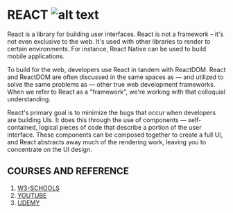 # REACT ![alt text]()
React is a library for building user interfaces. React is not a framework – it's not even exclusive to the web. It's used with other libraries to render to certain environments. For instance, React Native can be used to build mobile applications.

To build for the web, developers use React in tandem with ReactDOM. React and ReactDOM are often discussed in the same spaces as — and utilized to solve the same problems as — other true web development frameworks. When we refer to React as a "framework", we're working with that colloquial understanding.

React's primary goal is to minimize the bugs that occur when developers are building UIs. It does this through the use of components — self-contained, logical pieces of code that describe a portion of the user interface. These components can be composed together to create a full UI, and React abstracts away much of the rendering work, leaving you to concentrate on the UI design.

## COURSES AND REFERENCE
1. [W3-SCHOOLS](https://www.w3schools.com/react/default.asp)
2. [YOUTUBE](https://www.youtube.com/watch?v=4UZrsTqkcW4)
3. [UDEMY](https://www.udemy.com/course/the-complete-web-development-bootcamp/)
